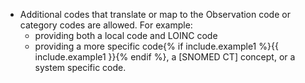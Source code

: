 - Additional codes that translate or map to the Observation code or category codes are allowed.  For example:
   -  providing both a local code and LOINC code
   -  providing a more specific code{% if include.example1 %}{{ include.example1 }}{% endif %}, a [SNOMED CT] concept, or a system specific code.